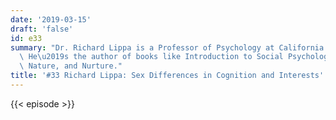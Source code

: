 ```yaml
---
date: '2019-03-15'
draft: 'false'
id: e33
summary: "Dr. Richard Lippa is a Professor of Psychology at California State University.\
  \ He\u2019s the author of books like Introduction to Social Psychology, and Gender,\
  \ Nature, and Nurture."
title: '#33 Richard Lippa: Sex Differences in Cognition and Interests'
---
```

{{< episode >}}
